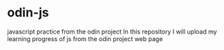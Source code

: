# odin-js
javascript practice from the odin project
In this repository I will upload my learning progress of js from the odin project web page